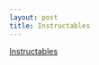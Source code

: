 ```yaml
---
layout: post
title: Instructables 
---
```


[Instructables](http://www.instructables.com/id/Surge-Lamp/)


